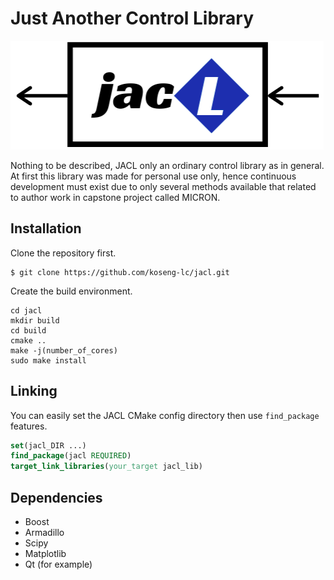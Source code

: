 # Just Another Control Library
![Logo](logo_JACL_resized.png)

Nothing to be described, JACL only an ordinary control library as in general. At first this library was made for personal use only, hence continuous development must exist due to only several methods available that related to author work in capstone project called MICRON.

## Installation
Clone the repository first.
```console
$ git clone https://github.com/koseng-lc/jacl.git
```
Create the build environment.
```console
cd jacl
mkdir build
cd build
cmake ..
make -j(number_of_cores)
sudo make install
```
## Linking
You can easily set the JACL CMake config directory then use ```find_package``` features.
```cmake
set(jacl_DIR ...)
find_package(jacl REQUIRED)
target_link_libraries(your_target jacl_lib)
```

## Dependencies
* Boost
* Armadillo
* Scipy
* Matplotlib
* Qt (for example)
